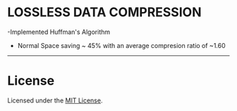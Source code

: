 # LOSSLESS DATA COMPRESSION

-Implemented Huffman's Algorithm

- Normal Space saving ~ 45% with an average compresion ratio of ~1.60

***************************************************

# License

Licensed under the [MIT License](LICENSE).
